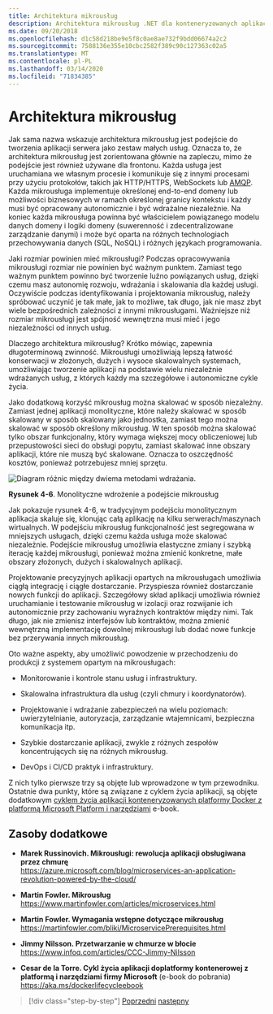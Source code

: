```yaml
---
title: Architektura mikrousług
description: Architektura mikrousług .NET dla konteneryzowanych aplikacji .NET | 30.000 stóp widok architektury mikrousług.
ms.date: 09/20/2018
ms.openlocfilehash: d1c58d218be9e5f8c0ae8ae732f9bdd06674a2c2
ms.sourcegitcommit: 7588136e355e10cbc2582f389c90c127363c02a5
ms.translationtype: MT
ms.contentlocale: pl-PL
ms.lasthandoff: 03/14/2020
ms.locfileid: "71834385"
---
```

# <a name="microservices-architecture"></a>Architektura mikrousług

Jak sama nazwa wskazuje architektura mikrousług jest podejście do tworzenia aplikacji serwera jako zestaw małych usług. Oznacza to, że architektura mikrousług jest zorientowana głównie na zapleczu, mimo że podejście jest również używane dla frontonu. Każda usługa jest uruchamiana we własnym procesie i komunikuje się z innymi procesami przy użyciu protokołów, takich jak HTTP/HTTPS, WebSockets lub [AMQP](https://en.wikipedia.org/wiki/Advanced_Message_Queuing_Protocol). Każda mikrousługa implementuje określonej end-to-end domeny lub możliwości biznesowych w ramach określonej granicy kontekstu i każdy musi być opracowany autonomicznie i być wdrażalne niezależnie. Na koniec każda mikrousługa powinna być właścicielem powiązanego modelu danych domeny i logiki domeny (suwerenność i zdecentralizowane zarządzanie danymi) i może być oparta na różnych technologiach przechowywania danych (SQL, NoSQL) i różnych językach programowania.

Jaki rozmiar powinien mieć mikrousługi? Podczas opracowywania mikrousługi rozmiar nie powinien być ważnym punktem. Zamiast tego ważnym punktem powinno być tworzenie luźno powiązanych usług, dzięki czemu masz autonomię rozwoju, wdrażania i skalowania dla każdej usługi. Oczywiście podczas identyfikowania i projektowania mikrousług, należy spróbować uczynić je tak małe, jak to możliwe, tak długo, jak nie masz zbyt wiele bezpośrednich zależności z innymi mikrousługami. Ważniejsze niż rozmiar mikrousługi jest spójność wewnętrzna musi mieć i jego niezależności od innych usług.

Dlaczego architektura mikrousług? Krótko mówiąc, zapewnia długoterminową zwinność. Mikrousługi umożliwiają lepszą łatwość konserwacji w złożonych, dużych i wysoce skalowalnych systemach, umożliwiając tworzenie aplikacji na podstawie wielu niezależnie wdrażanych usług, z których każdy ma szczegółowe i autonomiczne cykle życia.

Jako dodatkową korzyść mikrousług można skalować w sposób niezależny. Zamiast jednej aplikacji monolityczne, które należy skalować w sposób skalowany w sposób skalowany jako jednostka, zamiast tego można skalować w sposób określony mikrousług. W ten sposób można skalować tylko obszar funkcjonalny, który wymaga większej mocy obliczeniowej lub przepustowości sieci do obsługi popytu, zamiast skalować inne obszary aplikacji, które nie muszą być skalowane. Oznacza to oszczędność kosztów, ponieważ potrzebujesz mniej sprzętu.

![Diagram różnic między dwiema metodami wdrażania.](./media/microservices-architecture/monolith-deployment-vs-microservice-approach.png)

**Rysunek 4-6**. Monolityczne wdrożenie a podejście mikrousług

Jak pokazuje rysunek 4-6, w tradycyjnym podejściu monolitycznym aplikacja skaluje się, klonując całą aplikację na kilku serwerach/maszynach wirtualnych. W podejściu mikrousług funkcjonalność jest segregowana w mniejszych usługach, dzięki czemu każda usługa może skalować niezależnie. Podejście mikrousług umożliwia elastyczne zmiany i szybką iterację każdej mikrousługi, ponieważ można zmienić konkretne, małe obszary złożonych, dużych i skalowalnych aplikacji.

Projektowanie precyzyjnych aplikacji opartych na mikrousługach umożliwia ciągłą integrację i ciągłe dostarczanie. Przyspiesza również dostarczanie nowych funkcji do aplikacji. Szczegółowy skład aplikacji umożliwia również uruchamianie i testowanie mikrousług w izolacji oraz rozwijanie ich autonomicznie przy zachowaniu wyraźnych kontraktów między nimi. Tak długo, jak nie zmienisz interfejsów lub kontraktów, można zmienić wewnętrzną implementację dowolnej mikrousługi lub dodać nowe funkcje bez przerywania innych mikrousług.

Oto ważne aspekty, aby umożliwić powodzenie w przechodzeniu do produkcji z systemem opartym na mikrousługach:

- Monitorowanie i kontrole stanu usług i infrastruktury.

- Skalowalna infrastruktura dla usług (czyli chmury i koordynatorów).

- Projektowanie i wdrażanie zabezpieczeń na wielu poziomach: uwierzytelnianie, autoryzacja, zarządzanie wtajemnicami, bezpieczna komunikacja itp.

- Szybkie dostarczanie aplikacji, zwykle z różnych zespołów koncentrujących się na różnych mikrousług.

- DevOps i CI/CD praktyk i infrastruktury.

Z nich tylko pierwsze trzy są objęte lub wprowadzone w tym przewodniku. Ostatnie dwa punkty, które są związane z cyklem życia aplikacji, są objęte dodatkowym [cyklem życia aplikacji konteneryzowanych platformy Docker z platformą Microsoft Platform i narzędziami](https://aka.ms/dockerlifecycleebook) e-book.

## <a name="additional-resources"></a>Zasoby dodatkowe

- **Marek Russinovich. Mikrousługi: rewolucja aplikacji obsługiwana przez chmurę** \
  <https://azure.microsoft.com/blog/microservices-an-application-revolution-powered-by-the-cloud/>

- **Martin Fowler. Mikrousług** \
  <https://www.martinfowler.com/articles/microservices.html>

- **Martin Fowler. Wymagania wstępne dotyczące mikrousług** \
  <https://martinfowler.com/bliki/MicroservicePrerequisites.html>

- **Jimmy Nilsson. Przetwarzanie w chmurze w błocie** \
  <https://www.infoq.com/articles/CCC-Jimmy-Nilsson>

- **Cesar de la Torre. Cykl życia aplikacji doplatformy kontenerowej z platformą i narzędziami firmy Microsoft** (e-book do pobrania) \
  <https://aka.ms/dockerlifecycleebook>

>[!div class="step-by-step"]
>[Poprzedni](service-oriented-architecture.md)
>[następny](data-sovereignty-per-microservice.md)
